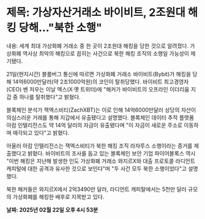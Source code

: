 # **제목: 가상자산거래소 바이비트, 2조원대 해킹 당해…"북한 소행"**

  내용: 세계 최대 가상화폐 거래소 중 한 곳이 2조원대 해킹을 당한 것으로 알려졌다. 가상화폐 역사상 최악의 해킹으로 꼽히는 사건으로 북한 해킹 조직의 소행일 가능성이 제기됐다.

21일(현지시간) 블룸버그 통신에 따르면 가상화폐 거래소 바이비트(Bybit)가 해킹을 당해 14억6000만달러(약 2조1000억원)의 코인이 탈취당했다. 바이비트 최고경영자(CEO) 벤 저우는 이날 엑스(X·옛 트위터)에 "해커가 바이비트의 오프라인 이더리움 지갑 중 하나를 탈취했다"고 밝혔다.

블록체인 분석가 잭엑스비티(ZachXBT)는 이로 인해 14억6000만달러 상당의 자산이 의심스러운 거래를 통해 지갑에서 유출됐다고 설명했다. 블록체인 데이터 추적 플랫폼 아캄 인텔리전스도 약 14억 달러의 자금이 유출됐다며 "이 자금이 새로운 주소로 이동하며 매각되고 있다"고 밝혔다.

아울러 아캄 인텔리전스는 잭엑스비티가 북한 해킹 조직 라자루스 소행이라는 증거를 제출했다고 밝혔다. 바이비트의 조사를 돕고 있는 블록체인 보안 기업 파이어블록스 역시 "이번 해킹은 지난해 발생한 인도 가상화폐 거래소 와지르X와 대출 프로토콜 라디언트 캐피털에 대한 공격과 유사한 것으로 보인다"며 "두 사건 모두 북한 소행이었다"고 설명했다.

북한 해커들은 와지르X에서 2억3490만 달러, 라디언트 캐피탈에서는 5천만 달러 규모의 가상화폐를 해킹한 배후로 지목받고 있다.

  **날짜: 2025년 02월 22일 오후 4시 53분**
